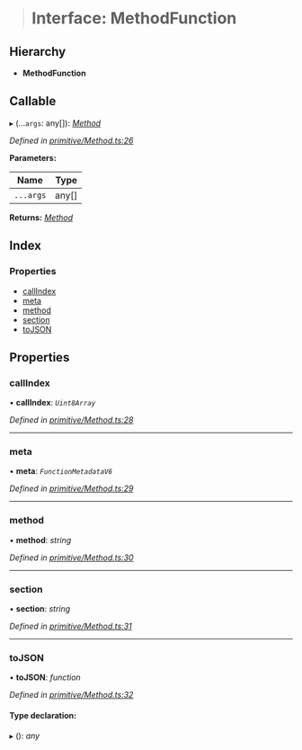 > # Interface: MethodFunction

## Hierarchy

* **MethodFunction**

## Callable

▸ (...`args`: any[]): *[Method](../classes/_primitive_method_.method.md)*

*Defined in [primitive/Method.ts:26](https://github.com/polkadot-js/api/blob/72af35d/packages/types/src/primitive/Method.ts#L26)*

**Parameters:**

Name | Type |
------ | ------ |
`...args` | any[] |

**Returns:** *[Method](../classes/_primitive_method_.method.md)*

## Index

### Properties

* [callIndex](_primitive_method_.methodfunction.md#callindex)
* [meta](_primitive_method_.methodfunction.md#meta)
* [method](_primitive_method_.methodfunction.md#method)
* [section](_primitive_method_.methodfunction.md#section)
* [toJSON](_primitive_method_.methodfunction.md#tojson)

## Properties

###  callIndex

• **callIndex**: *`Uint8Array`*

*Defined in [primitive/Method.ts:28](https://github.com/polkadot-js/api/blob/72af35d/packages/types/src/primitive/Method.ts#L28)*

___

###  meta

• **meta**: *`FunctionMetadataV6`*

*Defined in [primitive/Method.ts:29](https://github.com/polkadot-js/api/blob/72af35d/packages/types/src/primitive/Method.ts#L29)*

___

###  method

• **method**: *string*

*Defined in [primitive/Method.ts:30](https://github.com/polkadot-js/api/blob/72af35d/packages/types/src/primitive/Method.ts#L30)*

___

###  section

• **section**: *string*

*Defined in [primitive/Method.ts:31](https://github.com/polkadot-js/api/blob/72af35d/packages/types/src/primitive/Method.ts#L31)*

___

###  toJSON

• **toJSON**: *function*

*Defined in [primitive/Method.ts:32](https://github.com/polkadot-js/api/blob/72af35d/packages/types/src/primitive/Method.ts#L32)*

#### Type declaration:

▸ (): *any*
